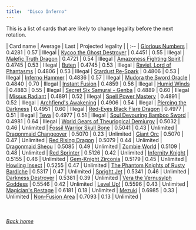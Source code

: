 ```yaml
---
title:  "Disco Inferno"
---
```


This is a list of cards that are likely to change legality before the next rotation.

| Card name | Average | Last | Projected legality |
| :-- |
[Glorious Numbers](https://db.ygoprodeck.com/card/?search=Glorious%20Numbers) | 0.4281 | 0.57 | Illegal |
[Kycoo the Ghost Destroyer](https://db.ygoprodeck.com/card/?search=Kycoo%20the%20Ghost%20Destroyer) | 0.4451 | 0.55 | Illegal |
[Malefic Truth Dragon](https://db.ygoprodeck.com/card/?search=Malefic%20Truth%20Dragon) | 0.4721 | 0.54 | Illegal |
[Amazoness Fighting Spirit](https://db.ygoprodeck.com/card/?search=Amazoness%20Fighting%20Spirit) | 0.4745 | 0.53 | Illegal |
[Buten](https://db.ygoprodeck.com/card/?search=Buten) | 0.4745 | 0.53 | Illegal |
[Raviel, Lord of Phantasms](https://db.ygoprodeck.com/card/?search=Raviel,%20Lord%20of%20Phantasms) | 0.4806 | 0.53 | Illegal |
[Stardust Re-Spark](https://db.ygoprodeck.com/card/?search=Stardust%20Re-Spark) | 0.4806 | 0.53 | Illegal |
[Inferno Hammer](https://db.ygoprodeck.com/card/?search=Inferno%20Hammer) | 0.4836 | 0.57 | Illegal |
[Mudora the Sword Oracle](https://db.ygoprodeck.com/card/?search=Mudora%20the%20Sword%20Oracle) | 0.4840 | 0.70 | Illegal |
[Instant Fusion](https://db.ygoprodeck.com/card/?search=Instant%20Fusion) | 0.4859 | 0.56 | Illegal |
[Humid Winds](https://db.ygoprodeck.com/card/?search=Humid%20Winds) | 0.4883 | 0.55 | Illegal |
[Secret Six Samurai - Genba](https://db.ygoprodeck.com/card/?search=Secret%20Six%20Samurai%20-%20Genba) | 0.4889 | 0.60 | Illegal |
[Missus Radiant](https://db.ygoprodeck.com/card/?search=Missus%20Radiant) | 0.4891 | 0.52 | Illegal |
[Spell Power Mastery](https://db.ygoprodeck.com/card/?search=Spell%20Power%20Mastery) | 0.4891 | 0.52 | Illegal |
[Archfiend's Awakening](https://db.ygoprodeck.com/card/?search=Archfiend's%20Awakening) | 0.4906 | 0.54 | Illegal |
[Piercing the Darkness](https://db.ygoprodeck.com/card/?search=Piercing%20the%20Darkness) | 0.4951 | 0.60 | Illegal |
[Red-Eyes Black Flare Dragon](https://db.ygoprodeck.com/card/?search=Red-Eyes%20Black%20Flare%20Dragon) | 0.4977 | 0.51 | Illegal |
[Teva](https://db.ygoprodeck.com/card/?search=Teva) | 0.4977 | 0.51 | Illegal |
[Soul Devouring Bamboo Sword](https://db.ygoprodeck.com/card/?search=Soul%20Devouring%20Bamboo%20Sword) | 0.4981 | 0.64 | Illegal |
[World Gears of Theurlogical Demiurgy](https://db.ygoprodeck.com/card/?search=World%20Gears%20of%20Theurlogical%20Demiurgy) | 0.5032 | 0.46 | Unlimited |
[Fossil Warrior Skull Bone](https://db.ygoprodeck.com/card/?search=Fossil%20Warrior%20Skull%20Bone) | 0.5041 | 0.43 | Unlimited |
[Dragonmaid Changeover](https://db.ygoprodeck.com/card/?search=Dragonmaid%20Changeover) | 0.5070 | 0.23 | Unlimited |
[Giant Orc](https://db.ygoprodeck.com/card/?search=Giant%20Orc) | 0.5070 | 0.47 | Unlimited |
[Red Rising Dragon](https://db.ygoprodeck.com/card/?search=Red%20Rising%20Dragon) | 0.5079 | 0.44 | Unlimited |
[Dragonmaid Sheou](https://db.ygoprodeck.com/card/?search=Dragonmaid%20Sheou) | 0.5085 | 0.49 | Unlimited |
[Zombie World](https://db.ygoprodeck.com/card/?search=Zombie%20World) | 0.5109 | 0.48 | Unlimited |
[Red Sprinter](https://db.ygoprodeck.com/card/?search=Red%20Sprinter) | 0.5126 | 0.42 | Unlimited |
[Infernity Knight](https://db.ygoprodeck.com/card/?search=Infernity%20Knight) | 0.5155 | 0.46 | Unlimited |
[Gem-Knight Zirconia](https://db.ygoprodeck.com/card/?search=Gem-Knight%20Zirconia) | 0.5179 | 0.45 | Unlimited |
[Howling Insect](https://db.ygoprodeck.com/card/?search=Howling%20Insect) | 0.5255 | 0.47 | Unlimited |
[The Phantom Knights of Rusty Bardiche](https://db.ygoprodeck.com/card/?search=The%20Phantom%20Knights%20of%20Rusty%20Bardiche) | 0.5317 | 0.47 | Unlimited |
[Spright Jet](https://db.ygoprodeck.com/card/?search=Spright%20Jet) | 0.5341 | 0.46 | Unlimited |
[Darkness Destroyer](https://db.ygoprodeck.com/card/?search=Darkness%20Destroyer) | 0.5381 | 0.39 | Unlimited |
[Vera the Vernusylph Goddess](https://db.ygoprodeck.com/card/?search=Vera%20the%20Vernusylph%20Goddess) | 0.5546 | 0.42 | Unlimited |
[Level Up!](https://db.ygoprodeck.com/card/?search=Level%20Up!) | 0.5596 | 0.43 | Unlimited |
[Magician's Restage](https://db.ygoprodeck.com/card/?search=Magician's%20Restage) | 0.6181 | 0.18 | Unlimited |
[Mezuki](https://db.ygoprodeck.com/card/?search=Mezuki) | 0.6985 | 0.33 | Unlimited |
[Non-Fusion Area](https://db.ygoprodeck.com/card/?search=Non-Fusion%20Area) | 0.7093 | 0.13 | Unlimited |

<br>

###### [Back home](index)